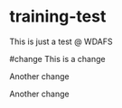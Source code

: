 # training-test
This is just a test @ WDAFS

#change
This is a change

Another change

Another change